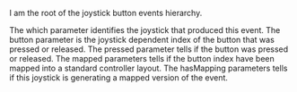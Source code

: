 I am the root of the joystick button events hierarchy.

The which parameter identifies the joystick that produced this event.
The button parameter is the joystick dependent index of the button that was pressed or released.
The pressed parameter tells if the button was pressed or released.
The  mapped  parameters tells if the button index have been mapped into a standard controller layout.
The hasMapping parameters tells if this joystick is generating a mapped version of the event.